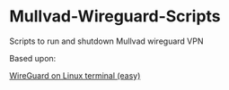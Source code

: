 # Mullvad-Wireguard-Scripts

Scripts to run and shutdown Mullvad wireguard VPN

Based upon:

[WireGuard on Linux terminal (easy)](https://mullvad.net/en/help/easy-wireguard-mullvad-setup-linux#multihop-wg)
